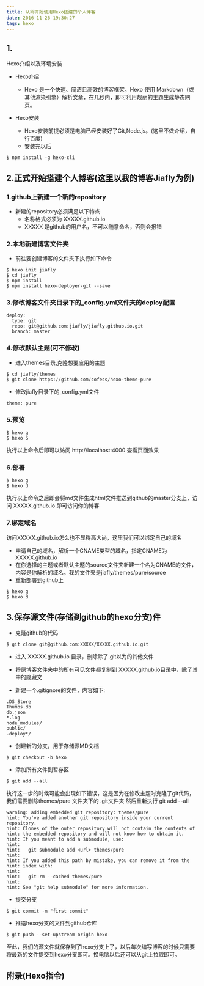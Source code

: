 ```yaml
---
title: 从零开始使用Hexo搭建的个人博客
date: 2016-11-26 19:30:27
tags: hexo
---
```


## 1.
Hexo介绍以及环境安装
- Hexo介绍
  - Hexo 是一个快速、简洁且高效的博客框架。Hexo 使用 Markdown（或其他渲染引擎）解析文章，在几秒内，即可利用靓丽的主题生成静态网页。

- Hexo安装
  - Hexo安装前提必须是电脑已经安装好了Git,Node.js。(这里不做介绍，自行百度) 
  - 安装完以后

```
$ npm install -g hexo-cli
```


## 2.正式开始搭建个人博客(这里以我的博客Jiafly为例)

### 1.github上新建一个新的repository

- 新建的repository必须满足以下特点
  - 名称格式必须为 XXXXX.github.io
  - XXXXX 是github的用户名，不可以随意命名，否则会报错


### 2.本地新建博客文件夹

- 前往要创建博客的文件夹下执行如下命令
```
$ hexo init jiafly
$ cd jiafly
$ npm install
$ npm install hexo-deployer-git --save
```


### 3.修改博客文件夹目录下的_config.yml文件夹的deploy配置

```
deploy:
  type: git
  repo: git@github.com:jiafly/jiafly.github.io.git
  branch: master
```


### 4.修改默认主题(可不修改)

- 进入themes目录,克隆想要应用的主题
```
$ cd jiafly/themes
$ git clone https://github.com/cofess/hexo-theme-pure
```

- 修改jiafly目录下的_config.yml文件
```
theme: pure
```

### 5.预览

```
$ hexo g
$ hexo S
```
执行以上命令后即可以访问 http://localhost:4000 查看页面效果


### 6.部署

```
$ hexo g
$ hexo d
```
执行以上命令之后即会将md文件生成html文件推送到github的master分支上，访问 XXXXX.github.io 即可访问你的博客


### 7.绑定域名

访问XXXXX.github.io怎么也不显得高大尚，这里我们可以绑定自己的域名
- 申请自己的域名，解析一个CNAME类型的域名，指定CNAME为 XXXXX.github.io
- 在你选择的主题或者默认主题的source文件夹新建一个名为CNAME的文件，内容是你解析的域名。我的文件夹是jiafly/themes/pure/source
- 重新部署到github上
```
$ hexo g
$ hexo d
```
 

## 3.保存源文件(存储到github的hexo分支)件

- 克隆github的代码
```
$ git clone git@github.com:XXXXX/XXXXX.github.io.git
```

- 进入 XXXXX.github.io 目录，删除除了.git以为的其他文件

- 将原博客文件夹中的所有可见文件都复制到 XXXXX.github.io目录中，除了其中的隐藏文

- 新建一个.gitignore的文件，内容如下:
```
.DS_Store
Thumbs.db
db.json
*.log
node_modules/
public/
.deploy*/
```

- 创建新的分支，用于存储源MD文档
```
$ git checkout -b hexo
```

- 添加所有文件到暂存区
```
$ git add --all
```

执行这一步的时候可能会出现如下错误，这是因为在修改主题时克隆了git代码，我们需要删除themes/pure 文件夹下的 .git文件夹 然后重新执行 git add --all

```
warning: adding embedded git repository: themes/pure
hint: You've added another git repository inside your current repository.
hint: Clones of the outer repository will not contain the contents of
hint: the embedded repository and will not know how to obtain it.
hint: If you meant to add a submodule, use:
hint:
hint: 	git submodule add <url> themes/pure
hint:
hint: If you added this path by mistake, you can remove it from the
hint: index with:
hint:
hint: 	git rm --cached themes/pure
hint:
hint: See "git help submodule" for more information.
```

- 提交分支
```
$ git commit -m "first commit"
```

- 推送hexo分支的文件到github仓库
```
$ git push --set-upstream origin hexo
```

至此，我们的源文件就保存到了hexo分支上了，以后每次编写博客的时候只需要将最新的文件提交到hexo分支即可。换电脑以后还可以从git上拉取即可。


## 附录(Hexo指令)

